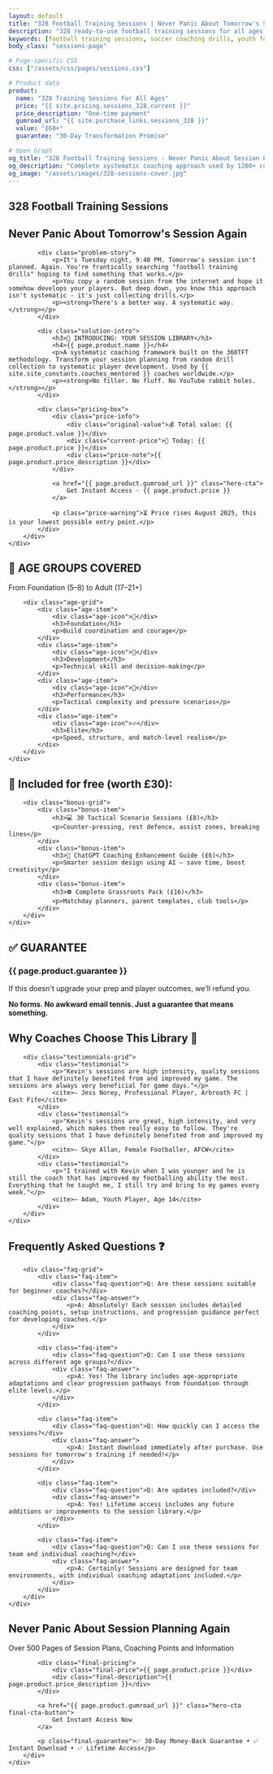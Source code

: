 ```yaml
---
layout: default
title: "328 Football Training Sessions | Never Panic About Tomorrow's Session Again"
description: "328 ready-to-use football training sessions for all ages. Complete coaching system used by 1200+ coaches worldwide. Instant download, lifetime access."
keywords: [football training sessions, soccer coaching drills, youth football training, coaching session plans, Kevin Middleton, 360TFT]
body_class: "sessions-page"

# Page-specific CSS
css: ["/assets/css/pages/sessions.css"]

# Product data
product:
  name: "328 Training Sessions For All Ages"
  price: "{{ site.pricing.sessions_328.current }}"
  price_description: "One-time payment"
  gumroad_url: "{{ site.purchase_links.sessions_328 }}"
  value: "£60+"
  guarantee: "30-Day Transformation Promise"

# Open Graph
og_title: "328 Football Training Sessions - Never Panic About Session Planning Again"
og_description: "Complete systematic coaching approach used by 1200+ coaches worldwide. Based on proven 360TFT methodology. Instant download, lifetime access."
og_image: "/assets/images/328-sessions-cover.jpg"
---
```


<section class="hero sessions-hero">
    <div class="container">
        <div class="hero-content">
            <h1>328 Football Training Sessions</h1>
            <h2 class="hero-subtitle">Never Panic About Tomorrow's Session Again</h2>
            
            <div class="problem-story">
                <p>It's Tuesday night, 9:40 PM. Tomorrow's session isn't planned. Again. You're frantically searching "football training drills" hoping to find something that works.</p>
                <p>You copy a random session from the internet and hope it somehow develops your players. But deep down, you know this approach isn't systematic - it's just collecting drills.</p>
                <p><strong>There's a better way. A systematic way.</strong></p>
            </div>
            
            <div class="solution-intro">
                <h3>🧰 INTRODUCING: YOUR SESSION LIBRARY</h3>
                <h4>{{ page.product.name }}</h4>
                <p>A systematic coaching framework built on the 360TFT methodology. Transform your session planning from random drill collection to systematic player development. Used by {{ site.site_constants.coaches_mentored }} coaches worldwide.</p>
                <p><strong>No filler. No fluff. No YouTube rabbit holes.</strong></p>
            </div>
            
            <div class="pricing-box">
                <div class="price-info">
                    <div class="original-value">💰 Total value: {{ page.product.value }}</div>
                    <div class="current-price">🤑 Today: {{ page.product.price }}</div>
                    <div class="price-note">{{ page.product.price_description }}</div>
                </div>
                
                <a href="{{ page.product.gumroad_url }}" class="hero-cta">
                    Get Instant Access - {{ page.product.price }}
                </a>
                
                <p class="price-warning">⏳ Price rises August 2025, this is your lowest possible entry point.</p>
            </div>
        </div>
    </div>
</section>

<section class="age-groups">
    <div class="container">
        <h2>🧒 AGE GROUPS COVERED</h2>
        <p class="section-subtitle">From Foundation (5–8) to Adult (17–21+)</p>
        
        <div class="age-grid">
            <div class="age-item">
                <div class="age-icon">🧱</div>
                <h3>Foundation</h3>
                <p>Build coordination and courage</p>
            </div>
            <div class="age-item">
                <div class="age-icon">🎯</div>
                <h3>Development</h3>
                <p>Technical skill and decision-making</p>
            </div>
            <div class="age-item">
                <div class="age-icon">🧠</div>
                <h3>Performance</h3>
                <p>Tactical complexity and pressure scenarios</p>
            </div>
            <div class="age-item">
                <div class="age-icon">🔥</div>
                <h3>Elite</h3>
                <p>Speed, structure, and match-level realism</p>
            </div>
        </div>
    </div>
</section>

<section class="bonus-content">
    <div class="container">
        <h2>🎁 Included for free (worth £30):</h2>
        
        <div class="bonus-grid">
            <div class="bonus-item">
                <h3>💻 30 Tactical Scenario Sessions (£8)</h3>
                <p>Counter-pressing, rest defence, assist zones, breaking lines</p>
            </div>
            <div class="bonus-item">
                <h3>🤖 ChatGPT Coaching Enhancement Guide (£6)</h3>
                <p>Smarter session design using AI – save time, boost creativity</p>
            </div>
            <div class="bonus-item">
                <h3>⚽ Complete Grassroots Pack (£16)</h3>
                <p>Matchday planners, parent templates, club tools</p>
            </div>
        </div>
    </div>
</section>

<section class="guarantee">
    <div class="container">
        <div class="guarantee-box">
            <h2>✅ GUARANTEE</h2>
            <h3>{{ page.product.guarantee }}</h3>
            <p>If this doesn't upgrade your prep and player outcomes, we'll refund you.</p>
            <p><strong>No forms. No awkward email tennis. Just a guarantee that means something.</strong></p>
        </div>
    </div>
</section>

<section class="social-proof">
    <div class="container">
        <h2>Why Coaches Choose This Library 💪</h2>
        
        <div class="testimonials-grid">
            <div class="testimonial">
                <p>"Kevin's sessions are high intensity, quality sessions that I have definitely benefited from and improved my game. The sessions are always very beneficial for game days."</p>
                <cite>— Jess Norey, Professional Player, Arbroath FC | East Fife</cite>
            </div>
            <div class="testimonial">
                <p>"Kevin's sessions are great, high intensity, and very well explained, which makes them really easy to follow. They're quality sessions that I have definitely benefited from and improved my game."</p>
                <cite>— Skye Allan, Female Footballer, AFCW</cite>
            </div>
            <div class="testimonial">
                <p>"I trained with Kevin when I was younger and he is still the coach that has improved my footballing ability the most. Everything that he taught me, I still try and bring to my games every week."</p>
                <cite>— Adam, Youth Player, Age 14</cite>
            </div>
        </div>
    </div>
</section>

<section class="faq">
    <div class="container">
        <h2>Frequently Asked Questions ❓</h2>
        
        <div class="faq-grid">
            <div class="faq-item">
                <div class="faq-question">Q: Are these sessions suitable for beginner coaches?</div>
                <div class="faq-answer">
                    <p>A: Absolutely! Each session includes detailed coaching points, setup instructions, and progression guidance perfect for developing coaches.</p>
                </div>
            </div>
            
            <div class="faq-item">
                <div class="faq-question">Q: Can I use these sessions across different age groups?</div>
                <div class="faq-answer">
                    <p>A: Yes! The library includes age-appropriate adaptations and clear progression pathways from foundation through elite levels.</p>
                </div>
            </div>
            
            <div class="faq-item">
                <div class="faq-question">Q: How quickly can I access the sessions?</div>
                <div class="faq-answer">
                    <p>A: Instant download immediately after purchase. Use sessions for tomorrow's training if needed!</p>
                </div>
            </div>
            
            <div class="faq-item">
                <div class="faq-question">Q: Are updates included?</div>
                <div class="faq-answer">
                    <p>A: Yes! Lifetime access includes any future additions or improvements to the session library.</p>
                </div>
            </div>
            
            <div class="faq-item">
                <div class="faq-question">Q: Can I use these sessions for team and individual coaching?</div>
                <div class="faq-answer">
                    <p>A: Certainly! Sessions are designed for team environments, with individual coaching adaptations included.</p>
                </div>
            </div>
        </div>
    </div>
</section>

<section class="final-cta">
    <div class="container">
        <div class="final-cta-content">
            <h2>Never Panic About Session Planning Again</h2>
            <p class="final-value">Over 500 Pages of Session Plans, Coaching Points and Information</p>
            
            <div class="final-pricing">
                <div class="final-price">{{ page.product.price }}</div>
                <div class="final-description">{{ page.product.price_description }}</div>
            </div>
            
            <a href="{{ page.product.gumroad_url }}" class="hero-cta final-cta-button">
                Get Instant Access Now
            </a>
            
            <p class="final-guarantee">✅ 30-Day Money-Back Guarantee • ✅ Instant Download • ✅ Lifetime Access</p>
        </div>
    </div>
</section>

<!-- Schema Markup -->
<script type="application/ld+json">
{
    "@context": "https://schema.org",
    "@type": "Product",
    "name": "{{ page.product.name }}",
    "description": "{{ page.description }}",
    "brand": {
        "@type": "Brand",
        "name": "360TFT"
    },
    "offers": {
        "@type": "Offer",
        "price": "27",
        "priceCurrency": "GBP",
        "availability": "https://schema.org/InStock",
        "url": "{{ page.product.gumroad_url }}"
    },
    "creator": {
        "@type": "Person",
        "name": "Kevin Middleton",
        "jobTitle": "Football Coach"
    }
}
</script>